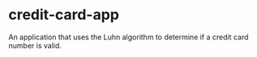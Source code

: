 # credit-card-app
An application that uses the Luhn algorithm to determine if a credit card number is valid.
